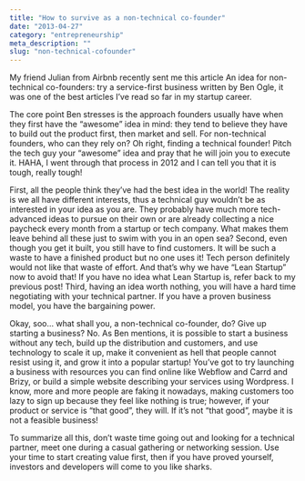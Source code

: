 ```yaml
---
title: "How to survive as a non-technical co-founder"
date: "2013-04-27"
category: "entrepreneurship"
meta_description: ""
slug: "non-technical-cofounder"
---
```


My friend Julian from Airbnb recently sent me this article An idea for non-technical co-founders: try a service-first business written by Ben Ogle, it was one of the best articles I’ve read so far in my startup career.

The core point Ben stresses is the approach founders usually have when they first have the “awesome” idea in mind: they tend to believe they have to build out the product first, then market and sell. For non-technical founders, who can they rely on? Oh right, finding a technical founder! Pitch the tech guy your “awesome” idea and pray that he will join you to execute it. HAHA, I went through that process in 2012 and I can tell you that it is tough, really tough!

First, all the people think they’ve had the best idea in the world! The reality is we all have different interests, thus a technical guy wouldn’t be as interested in your idea as you are. They probably have much more tech-advanced ideas to pursue on their own or are already collecting a nice paycheck every month from a startup or tech company. What makes them leave behind all these just to swim with you in an open sea? Second, even though you get it built, you still have to find customers. It will be such a waste to have a finished product but no one uses it! Tech person definitely would not like that waste of effort. And that’s why we have “Lean Startup” now to avoid that! If you have no idea what Lean Startup is, refer back to my previous post! Third, having an idea worth nothing, you will have a hard time negotiating with your technical partner. If you have a proven business model, you have the bargaining power.

Okay, soo… what shall you, a non-technical co-founder, do? Give up starting a business? No. As Ben mentions, it is possible to start a business without any tech, build up the distribution and customers, and use technology to scale it up, make it convenient as hell that people cannot resist using it, and grow it into a popular startup! You’ve got to try launching a business with resources you can find online like Webflow and Carrd and Brizy, or build a simple website describing your services using Wordpress. I know, more and more people are faking it nowadays, making customers too lazy to sign up because they feel like nothing is true; however, if your product or service is “that good”, they will. If it’s not “that good”, maybe it is not a feasible business!

To summarize all this, don’t waste time going out and looking for a technical partner, meet one during a casual gathering or networking session. Use your time to start creating value first, then if you have proved yourself, investors and developers will come to you like sharks.